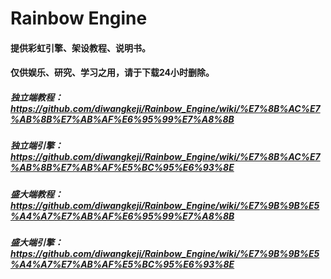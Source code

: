 # Rainbow Engine
#### 提供彩虹引擎、架设教程、说明书。
#### 仅供娱乐、研究、学习之用，请于下载24小时删除。
##### 独立端教程：https://github.com/diwangkeji/Rainbow_Engine/wiki/%E7%8B%AC%E7%AB%8B%E7%AB%AF%E6%95%99%E7%A8%8B
##### 独立端引擎：https://github.com/diwangkeji/Rainbow_Engine/wiki/%E7%8B%AC%E7%AB%8B%E7%AB%AF%E5%BC%95%E6%93%8E
##### 盛大端教程：https://github.com/diwangkeji/Rainbow_Engine/wiki/%E7%9B%9B%E5%A4%A7%E7%AB%AF%E6%95%99%E7%A8%8B
##### 盛大端引擎：https://github.com/diwangkeji/Rainbow_Engine/wiki/%E7%9B%9B%E5%A4%A7%E7%AB%AF%E5%BC%95%E6%93%8E
